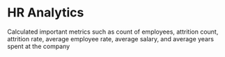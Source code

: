 # HR Analytics
Calculated important metrics such as count of employees, attrition count, attrition rate, average employee rate, average salary, and average years spent at the company 
